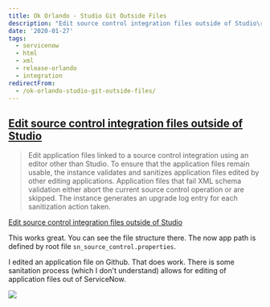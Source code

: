 ```yaml
---
title: Ok Orlando - Studio Git Outside Files
description: "Edit source control integration files outside of Studio\r\n\r\n> Edit application files linked to a source control integration using an editor other than Studio...."
date: '2020-01-27'
tags:
  - servicenow
  - html
  - xml
  - release-orlando
  - integration
redirectFrom:
  - /ok-orlando-studio-git-outside-files/
---
```


<!--StartFragment-->

## [Edit source control integration files outside of Studio](https://jace.pro/post/2020-01-27-ok-orlando-studio-outside-files/#edit-source-control-integration-files-outside-of-studio)

> Edit application files linked to a source control integration using an editor other than Studio. To ensure that the application files remain usable, the instance validates and sanitizes application files edited by other editing applications. Application files that fail XML schema validation either abort the current source control operation or are skipped. The instance generates an upgrade log entry for each sanitization action taken.

[Edit source control integration files outside of Studio](https://docs.servicenow.com/bundle/orlando-application-development/page/build/applications/concept/c_SourceControlIntegration.html)

This works great. You can see the file structure there. The now app path is defined by root file `sn_source_control.properties`.

I edited an application file on Github. That does work. There is some sanitation process (which I don't understand) allows for editing of application files out of ServiceNow.

<!--EndFragment-->

![](/assets/images/ok-orlando-studio-git.png)